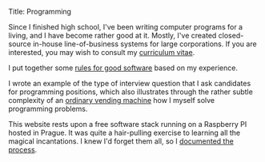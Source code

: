 Title: Programming

Since I finished high school, I've been writing computer programs for a living, and I have become rather good at it.  Mostly, I've created closed-source in-house line-of-business systems for large corporations.  If you are interested, you may wish to consult my [curriculum vitae](/curriculum-vitae/).

I put together some [rules for good software](/rules-for-good-software/) based on my experience.

I wrote an example of the type of interview question that I ask candidates for programming positions, which also illustrates through the rather subtle complexity of an [ordinary vending machine](/coding-a-vending-machine/) how I myself solve programming problems.

This website rests upon a free software stack running on a Raspberry PI hosted in Prague.  It was quite a hair-pulling exercise to learning all the magical incantations.  I knew I'd forget them all, so I [documented the process](/server/).